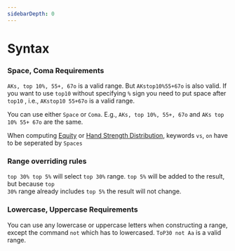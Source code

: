 ```yaml
---
sidebarDepth: 0
---
```

# Syntax

### Space, Coma Requirements

<code>AKs, top 10%, 55+, 67o</code> is a valid range. But <code>AKstop10%55+67o</code> is also valid. If you want to use <code>top10</code> without specifying <code>%</code> sign you need to put space after <code>top10</code> , i.e., <code>AKstop10 55+67o</code> is a valid range. 

You can use either  <code>Space</code> or  <code>Coma</code>. E.g., <code>AKs, top 10%, 55+, 67o</code> and <code>AKs top 10% 55+ 67o</code> are the same. 

<div class="warning custom-block">
<p>

When computing [Equity](/equitygeneralrules) or [Hand Strength Distribution](/hsdgeneralrules), keywords <code>vs</code>, <code>on</code> have to be seperated by <code>Spaces</code> 
 
</p>
</div>

### Range overriding rules

<code>top 30% top 5%</code> will select <code>top 30%</code> range. <code>top 5%</code> will be added to the result, but because <code>top 30%</code> range already includes <code>top 5%</code> the result will not change.

### Lowercase, Uppercase Requirements

You can use any lowercase or uppercase letters when constructing a range, except the command <code>not</code> which has to lowercased. <code>ToP30 not Aa</code> is a valid range. 
